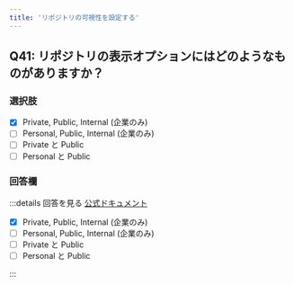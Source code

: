 ```yaml
---
title: 'リポジトリの可視性を設定する'
---
```


## Q41: リポジトリの表示オプションにはどのようなものがありますか？

### 選択肢

- [x] Private, Public, Internal (企業のみ)
- [ ] Personal, Public, Internal (企業のみ)
- [ ] Private と Public
- [ ] Personal と Public

### 回答欄

:::details 回答を見る
[公式ドキュメント](https://docs.github.com/ja/enterprise-cloud@latest/repositories/managing-your-repositorys-settings-and-features/managing-repository-settings/setting-repository-visibility)

- [x] Private, Public, Internal (企業のみ)
- [ ] Personal, Public, Internal (企業のみ)
- [ ] Private と Public
- [ ] Personal と Public

:::
